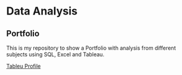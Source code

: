 # Data Analysis
## Portfolio

This is my repository to show a Portfolio with analysis from different subjects using SQL, Excel and Tableau.

[Tableu Profile](https://public.tableau.com/app/profile/ignacio.sanz.porras/vizzes)
